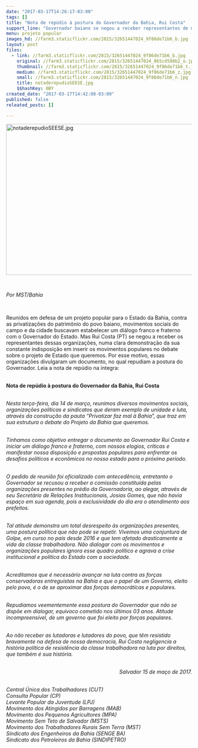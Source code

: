 ```yaml
---
date: "2017-03-17T14:26:17-03:00"
tags: []
title: "Nota de repúdio à postura do Governador da Bahia, Rui Costa"
support_line: "Governador baiano se negou a receber representantes de movimentos populares que são contra as privatizações no Estado. "
menu: projeto popular
images_hd: //farm3.staticflickr.com/2815/32651447024_9f86de71b6_b.jpg
layout: post
files:
  - link: //farm3.staticflickr.com/2815/32651447024_9f86de71b6_b.jpg
    original: //farm3.staticflickr.com/2815/32651447024_865cd598b2_o.jpg
    thumbnail: //farm3.staticflickr.com/2815/32651447024_9f86de71b6_t.jpg
    medium: //farm3.staticflickr.com/2815/32651447024_9f86de71b6_z.jpg
    small: //farm3.staticflickr.com/2815/32651447024_9f86de71b6_n.jpg
    title: notaderepudioSEESE.jpg
    $$hashKey: 0BY
created_date: "2017-03-17T14:42:08-03:00"
published: false
releated_posts: []

---
```

<p><img alt="notaderepudioSEESE.jpg" height="409" src="//farm3.staticflickr.com/2815/32651447024_9f86de71b6_b.jpg" width="700" /></p>

<p>&nbsp;</p>

<p><em>Por MST/Bahia</em></p>

<p>&nbsp;</p>

<p>Reunidos em defesa de um projeto popular para o Estado da Bahia, contra as privatiza&ccedil;&otilde;es do patrim&ocirc;nio do povo baiano, movimentos sociais do campo e da cidade buscavam estabelecer um di&aacute;logo franco e fraterno com o Governador do Estado. Mas Rui Costa (PT) se negou a receber os representantes dessas organiza&ccedil;&otilde;es, numa clara demonstra&ccedil;&atilde;o da sua constante indisposi&ccedil;&atilde;o em inserir os movimentos populares no debate sobre o projeto de Estado que queremos.&nbsp;Por esse motivo, essas organiza&ccedil;&otilde;es divulgaram um documento, no qual repudiam a postura do Governador. Leia a nota de rep&uacute;dio na &iacute;ntegra:</p>

<p><br />
<strong>Nota de rep&uacute;dio &agrave; postura do Governador da Bahia, Rui Costa</strong></p>

<p><br />
<em>Nesta ter&ccedil;a-feira, dia 14 de mar&ccedil;o, reunimos diversos movimentos sociais, organiza&ccedil;&otilde;es pol&iacute;ticas e sindicatos que deram exemplo de unidade e luta, atrav&eacute;s da constru&ccedil;&atilde;o da pauta &ldquo;Privatizar faz mal &agrave; Bahia&rdquo;, que traz em sua estrutura o debate do Projeto da Bahia que queremos.</em></p>

<p><br />
<em>T&iacute;nhamos como objetivo entregar o documento ao Governador Rui Costa e iniciar um di&aacute;logo franco e fraterno, com nossos elogios, cr&iacute;ticas e manifestar nossa disposi&ccedil;&atilde;o e propostas populares para enfrentar os desafios pol&iacute;ticos e econ&ocirc;micos no nosso estado para o pr&oacute;ximo per&iacute;odo.</em></p>

<p><br />
<em>O pedido de reuni&atilde;o foi oficializado com anteced&ecirc;ncia, entretanto o Governador se recusou a receber a comiss&atilde;o constitu&iacute;da pelas organiza&ccedil;&otilde;es presentes no pr&eacute;dio da Governadoria, ao alegar, atrav&eacute;s de seu Secret&aacute;rio de Rela&ccedil;&otilde;es Institucionais, Josias Gomes, que n&atilde;o havia espa&ccedil;o em&nbsp;sua agenda, pois a exclusividade do dia era o atendimento aos prefeitos.</em></p>

<p><br />
<em>Tal atitude demonstra um total desrespeito &agrave;s organiza&ccedil;&otilde;es presentes, uma postura pol&iacute;tica que n&atilde;o pode se repetir. Vivemos uma conjuntura de Golpe, em curso no pa&iacute;s desde 2016 e que tem afetado drasticamente a vida da classe trabalhadora. N&atilde;o dialogar com os movimentos e organiza&ccedil;&otilde;es populares ignora esse quadro pol&iacute;tico e agrava a crise institucional e pol&iacute;tica do Estado com a sociedade.</em></p>

<p><br />
<em>Acreditamos que &eacute; necess&aacute;rio avan&ccedil;ar na luta contra as for&ccedil;as conservadoras entreguistas na Bahia e que o papel de um Governo, eleito pelo povo, &eacute; o de se aproximar das for&ccedil;as democr&aacute;ticas e populares.</em></p>

<p><br />
<em>Repudiamos veementemente essa postura do Governador que n&atilde;o se disp&otilde;e em dialogar, equivoco cometido nos &uacute;ltimos 03 anos. Atitude incompreens&iacute;vel, de um governo que foi eleito por for&ccedil;as populares.</em></p>

<p><br />
<em>Ao n&atilde;o receber as lutadoras e lutadores do povo, que t&ecirc;m resistido bravamente na defesa de nossa democracia, Rui Costa negligencia a hist&oacute;ria pol&iacute;tica de resist&ecirc;ncia da classe trabalhadora na luta por direitos, que tamb&eacute;m &eacute; sua hist&oacute;ria.</em></p>

<p style="text-align: right;"><br />
<em>Salvador 15 de ma&ccedil;o de 2017.</em></p>

<p><br />
<em>Central &Uacute;nica dos Trabalhadores (CUT)<br />
Consulta Popular (CP)<br />
Levante Popular da Juventude (LPJ)<br />
Movimento dos Atingidos por Barragens (MAB)<br />
Movimento dos Pequenos Agricultores (MPA)<br />
Movimento Sem Teto de Salvador (MSTS)<br />
Movimento dos Trabalhadores Rurais Sem Terra (MST)<br />
Sindicato dos Engenheiros da Bahia (SENGE BA)<br />
Sindicato dos Petroleiros da Bahia (SINDIPETRO)</em></p>
